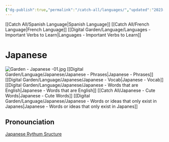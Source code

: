 ```yaml
---
{"dg-publish":true,"permalink":"/catch-all/languages/","updated":"2023-12-08T18:36:29.679-07:00"}
---
```


[[Catch All/Spanish Language\|Spanish Language]] 
[[Catch All/French Language\|French Language]] 
[[Digital Garden/Language/Languages - Important Verbs to Learn\|Languages - Important Verbs to Learn]]

# Japanese
![Garden - Japanese -01.jpg](/img/user/Attachements/Garden%20-%20Japanese%20-01.jpg)
[[Digital Garden/Language/Japanese/Japanese - Phrases\|Japanese - Phrases]]
[[Digital Garden/Language/Japanese/Japanese - Vocab\|Japanese - Vocab]]
[[Digital Garden/Language/Japanese/Japanese - Words that are English\|Japanese - Words that are English]]
[[Catch All/Japanese - Cute Words\|Japanese - Cute Words]]
[[Digital Garden/Language/Japanese/Japanese - Words or ideas that only exist in Japanes\|Japanese - Words or ideas that only exist in Japanes]]

##  Pronounciation
[Japanese Rythum Sructure](https://youtu.be/J_HLY0Rss-g)


